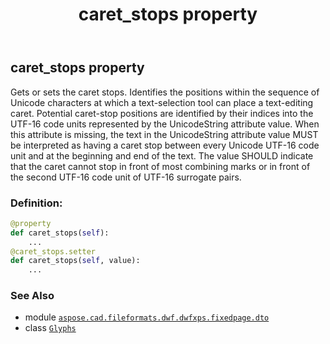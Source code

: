 ﻿---
title: caret_stops property
second_title: Aspose.CAD for Python via .NET API References
description: 
type: docs
weight: 40
url: /python-net/aspose.cad.fileformats.dwf.dwfxps.fixedpage.dto/glyphs/caret_stops/
is_root: false
---

## caret_stops property


Gets or sets the caret stops.
Identifies the positions within the sequence of Unicode characters at which a text-selection tool can place a text-editing caret.
Potential caret-stop positions are identified by their indices into the UTF-16 code units represented by the UnicodeString attribute value.
When this attribute is missing, the text in the UnicodeString attribute  value MUST be interpreted
as  having a caret stop between every  Unicode UTF-16 code unit and at  the beginning and end of the text.
The value SHOULD indicate that  the caret cannot stop in front of most combining marks or in front  of the second UTF-16 code unit of  UTF-16 surrogate pairs.
### Definition:
```python
@property
def caret_stops(self):
    ...
@caret_stops.setter
def caret_stops(self, value):
    ...
```

### See Also
* module [`aspose.cad.fileformats.dwf.dwfxps.fixedpage.dto`](../../)
* class [`Glyphs`](/cad/python-net/aspose.cad.fileformats.dwf.dwfxps.fixedpage.dto/glyphs)
